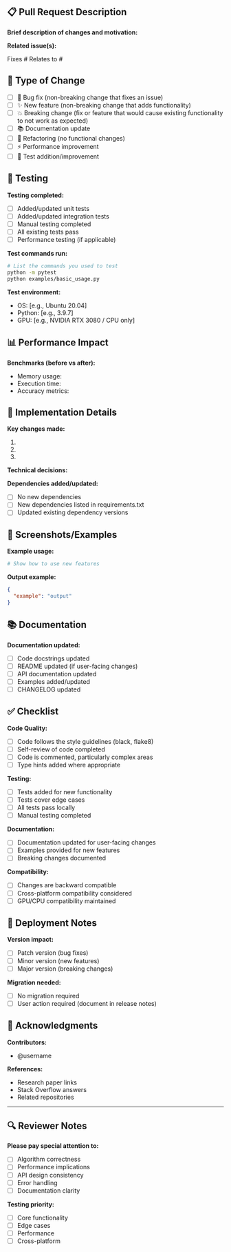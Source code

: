 ## 📋 Pull Request Description

**Brief description of changes and motivation:**

<!-- Provide a clear description of what this PR does and why -->

**Related issue(s):** 
<!-- Link to related issues using #issue_number -->

Fixes #
Relates to #

## 🎯 Type of Change

<!-- Check the relevant option(s) -->

- [ ] 🐛 Bug fix (non-breaking change that fixes an issue)
- [ ] ✨ New feature (non-breaking change that adds functionality)
- [ ] 💥 Breaking change (fix or feature that would cause existing functionality to not work as expected)
- [ ] 📚 Documentation update
- [ ] 🔧 Refactoring (no functional changes)
- [ ] ⚡ Performance improvement
- [ ] 🧪 Test addition/improvement

## 🧪 Testing

**Testing completed:**

- [ ] Added/updated unit tests
- [ ] Added/updated integration tests
- [ ] Manual testing completed
- [ ] All existing tests pass
- [ ] Performance testing (if applicable)

**Test commands run:**
```bash
# List the commands you used to test
python -m pytest
python examples/basic_usage.py
```

**Test environment:**
- OS: [e.g., Ubuntu 20.04]
- Python: [e.g., 3.9.7]
- GPU: [e.g., NVIDIA RTX 3080 / CPU only]

## 📊 Performance Impact

<!-- If applicable, describe performance implications -->

**Benchmarks (before vs after):**
- Memory usage: 
- Execution time: 
- Accuracy metrics: 

## 🔧 Implementation Details

**Key changes made:**

1. 
2. 
3. 

**Technical decisions:**

<!-- Explain any important technical decisions or trade-offs -->

**Dependencies added/updated:**

- [ ] No new dependencies
- [ ] New dependencies listed in requirements.txt
- [ ] Updated existing dependency versions

## 📸 Screenshots/Examples

<!-- If applicable, add screenshots, example outputs, or before/after comparisons -->

**Example usage:**
```python
# Show how to use new features
```

**Output example:**
```json
{
  "example": "output"
}
```

## 📚 Documentation

**Documentation updated:**

- [ ] Code docstrings updated
- [ ] README updated (if user-facing changes)
- [ ] API documentation updated
- [ ] Examples added/updated
- [ ] CHANGELOG updated

## ✅ Checklist

**Code Quality:**

- [ ] Code follows the style guidelines (black, flake8)
- [ ] Self-review of code completed
- [ ] Code is commented, particularly complex areas
- [ ] Type hints added where appropriate

**Testing:**

- [ ] Tests added for new functionality
- [ ] Tests cover edge cases
- [ ] All tests pass locally
- [ ] Manual testing completed

**Documentation:**

- [ ] Documentation updated for user-facing changes
- [ ] Examples provided for new features
- [ ] Breaking changes documented

**Compatibility:**

- [ ] Changes are backward compatible
- [ ] Cross-platform compatibility considered
- [ ] GPU/CPU compatibility maintained

## 🚀 Deployment Notes

<!-- Any special notes for deployment or release -->

**Version impact:**
- [ ] Patch version (bug fixes)
- [ ] Minor version (new features)
- [ ] Major version (breaking changes)

**Migration needed:**
- [ ] No migration required
- [ ] User action required (document in release notes)

## 🤝 Acknowledgments

<!-- Credit any contributors, references, or inspirations -->

**Contributors:**
- @username

**References:**
- Research paper links
- Stack Overflow answers
- Related repositories

---

## 🔍 Reviewer Notes

<!-- For reviewers: any specific areas to focus on during review -->

**Please pay special attention to:**
- [ ] Algorithm correctness
- [ ] Performance implications
- [ ] API design consistency
- [ ] Error handling
- [ ] Documentation clarity

**Testing priority:**
- [ ] Core functionality
- [ ] Edge cases
- [ ] Performance
- [ ] Cross-platform